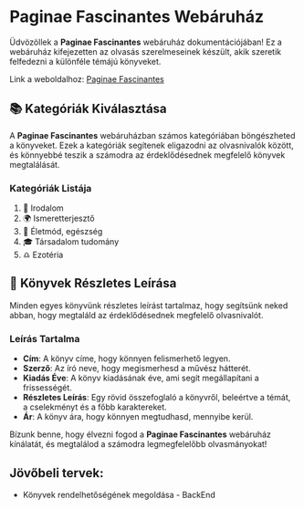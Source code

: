 # Paginae Fascinantes Webáruház

Üdvözöllek a **Paginae Fascinantes** webáruház dokumentációjában! Ez a webáruház kifejezetten az olvasás szerelmeseinek készült, akik szeretik felfedezni a különféle témájú könyveket.

Link a weboldalhoz: [Paginae Fascinantes](https://janibt.github.io/3okos-konyvesbolt-reloaded/)

## 📚 Kategóriák Kiválasztása

A **Paginae Fascinantes** webáruházban számos kategóriában böngészheted a könyveket. Ezek a kategóriák segítenek eligazodni az olvasnivalók között, és könnyebbé teszik a számodra az érdeklődésednek megfelelő könyvek megtalálását.

### Kategóriák Listája

1. 📖 Irodalom
2. 🌍 Ismeretterjesztő
3. 🧠 Életmód, egészség
4. 🎓 Társadalom tudomány
5. ♎ Ezotéria

## 📝 Könyvek Részletes Leírása

Minden egyes könyvünk részletes leírást tartalmaz, hogy segítsünk neked abban, hogy megtaláld az érdeklődésednek megfelelő olvasnivalót.

### Leírás Tartalma

- **Cím**: A könyv címe, hogy könnyen felismerhető legyen.
- **Szerző**: Az író neve, hogy megismerhesd a művész hátterét.
- **Kiadás Éve**: A könyv kiadásának éve, ami segít megállapítani a frissességét.
- **Részletes Leírás**: Egy rövid összefoglaló a könyvről, beleértve a témát, a cselekményt és a főbb karaktereket.
- **Ár**: A könyv ára, hogy könnyen megtudhasd, mennyibe kerül.

Bízunk benne, hogy élvezni fogod a **Paginae Fascinantes** webáruház kínálatát, és megtalálod a számodra legmegfelelőbb olvasmányokat!

## Jövőbeli tervek:
- Könyvek rendelhetőségének megoldása - BackEnd
